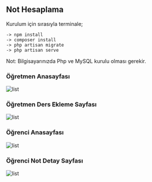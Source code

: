 ## Not Hesaplama
Kurulum için sırasıyla terminale;

    -> npm install 
    -> composer install
    -> php artisan migrate
    -> php artisan serve

Not: Bilgisayarınızda Php ve MySQL kurulu olması gerekir.

### Öğretmen Anasayfası
![list](src/list.png)

### Öğretmen Ders Ekleme Sayfası
![list](src/list.png)

### Öğrenci Anasayfası
![list](src/list.png)

### Öğrenci Not Detay Sayfası
![list](src/list.png)


 